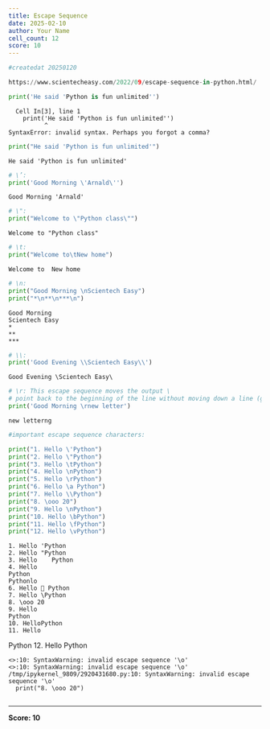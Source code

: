 ```yaml
---
title: Escape Sequence
date: 2025-02-10
author: Your Name
cell_count: 12
score: 10
---
```


```python
#createdat 20250120
```


```python
https://www.scientecheasy.com/2022/09/escape-sequence-in-python.html/
```


```python
print('He said 'Python is fun unlimited'')

```


      Cell In[3], line 1
        print('He said 'Python is fun unlimited'')
              ^
    SyntaxError: invalid syntax. Perhaps you forgot a comma?




```python
print("He said 'Python is fun unlimited'")

```

    He said 'Python is fun unlimited'



```python
# \’:
print('Good Morning \'Arnald\'')
```

    Good Morning 'Arnald'



```python
# \":
print("Welcome to \"Python class\"")

```

    Welcome to "Python class"



```python
# \t:
print("Welcome to\tNew home")

```

    Welcome to	New home



```python
# \n:
print("Good Morning \nScientech Easy")
print("*\n**\n***\n")

```

    Good Morning 
    Scientech Easy
    *
    **
    ***
    



```python
# \\: 
print('Good Evening \\Scientech Easy\\')
```

    Good Evening \Scientech Easy\



```python
# \r: This escape sequence moves the output \
# point back to the beginning of the line without moving down a line (generally).
print('Good Morning \rnew letter')
```

    new letterng 



```python
#important escape sequence characters:

print("1. Hello \'Python")
print("2. Hello \"Python")
print("3. Hello \tPython")
print("4. Hello \nPython")
print("5. Hello \rPython")
print("6. Hello \a Python")
print("7. Hello \\Python")
print("8. \ooo 20")
print("9. Hello \nPython")
print("10. Hello \bPython")
print("11. Hello \fPython")
print("12. Hello \vPython")
```

    1. Hello 'Python
    2. Hello "Python
    3. Hello 	Python
    4. Hello 
    Python
    Pythonlo 
    6. Hello  Python
    7. Hello \Python
    8. \ooo 20
    9. Hello 
    Python
    10. HelloPython
    11. Hello 
Python
    12. Hello 
Python


    <>:10: SyntaxWarning: invalid escape sequence '\o'
    <>:10: SyntaxWarning: invalid escape sequence '\o'
    /tmp/ipykernel_9809/2920431680.py:10: SyntaxWarning: invalid escape sequence '\o'
      print("8. \ooo 20")



```python

```


---
**Score: 10**